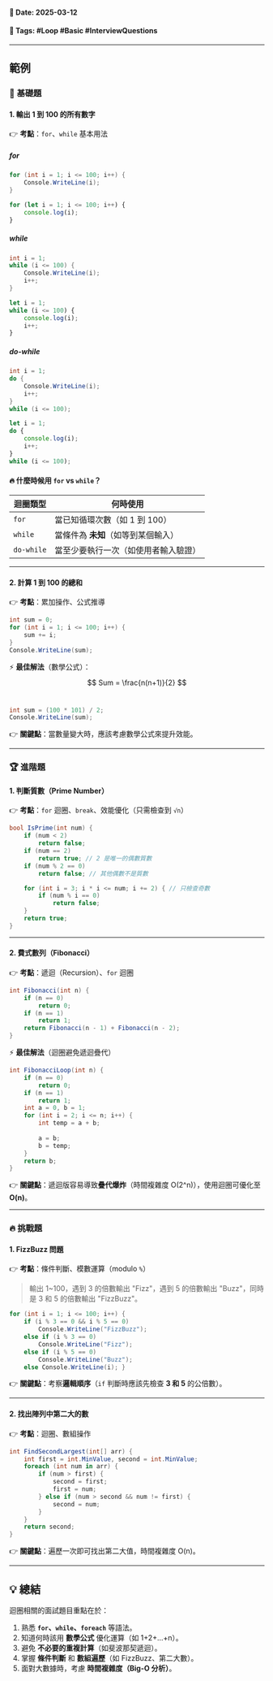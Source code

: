 #### 📅 **Date**: 2025-03-12

#### 🔖 **Tags**: #Loop #Basic #InterviewQuestions

---
## 範例
### 📌 **基礎題**

#### **1. 輸出 1 到 100 的所有數字**

👉 **考點**：`for`、`while` 基本用法
##### for
```csharp
for (int i = 1; i <= 100; i++) {
    Console.WriteLine(i);
}
```

```javascript
for (let i = 1; i <= 100; i++) {
	console.log(i);
}
```
##### while
```csharp
int i = 1;
while (i <= 100) {
    Console.WriteLine(i);
    i++;
}
```

```javascript
let i = 1;
while (i <= 100) {
    console.log(i);
    i++;
}
```
##### do-while
```csharp
int i = 1;
do {
    Console.WriteLine(i);
    i++;
}
while (i <= 100);
```

```javascript
let i = 1;
do {
    console.log(i);
    i++;
}
while (i <= 100);
```

#### 🔥 **什麼時候用 `for` vs `while`？**

| 迴圈類型       | 何時使用                 |
| ---------- | -------------------- |
| `for`      | 當已知循環次數（如 1 到 100）   |
| `while`    | 當條件為 **未知**（如等到某個輸入） |
| `do-while` | 當至少要執行一次（如使用者輸入驗證）   |

---

#### **2. 計算 1 到 100 的總和**

👉 **考點**：累加操作、公式推導

```csharp
int sum = 0; 
for (int i = 1; i <= 100; i++) {
	sum += i;
}
Console.WriteLine(sum);
```

⚡ **最佳解法**（數學公式）：
$$ Sum = \frac{n(n+1)}{2} $$​
```csharp
int sum = (100 * 101) / 2;
Console.WriteLine(sum);
```

👉 **關鍵點**：當數量變大時，應該考慮數學公式來提升效能。

---

### 🏆 **進階題**

#### **1. 判斷質數（Prime Number）**

👉 **考點**：`for` 迴圈、`break`、效能優化（只需檢查到 `√n`）

```csharp
bool IsPrime(int num) {
    if (num < 2)
        return false;
    if (num == 2) 
        return true; // 2 是唯一的偶數質數
    if (num % 2 == 0)
        return false; // 其他偶數不是質數

    for (int i = 3; i * i <= num; i += 2) { // 只檢查奇數
        if (num % i == 0)
            return false;
    }
    return true;
}

```

---

#### **2. 費式數列（Fibonacci）**

👉 **考點**：遞迴（Recursion）、`for` 迴圈

```csharp
int Fibonacci(int n) {
	if (n == 0)
		return 0;
	if (n == 1)
		return 1;		
	return Fibonacci(n - 1) + Fibonacci(n - 2);
}
```

⚡ **最佳解法**（迴圈避免遞迴疊代）

```csharp
int FibonacciLoop(int n) {
	if (n == 0)
		return 0;
	if (n == 1)
		return 1;
	int a = 0, b = 1;
	for (int i = 2; i <= n; i++) {
		int temp = a + b;
		
		a = b;
		b = temp;
	}
	return b;
}
```

👉 **關鍵點**：遞迴版容易導致**疊代爆炸**（時間複雜度 O(2^n)），使用迴圈可優化至 **O(n)**。

---

### 🔥 **挑戰題**

#### **1. FizzBuzz 問題**

👉 **考點**：條件判斷、模數運算（modulo `%`）

> 輸出 1~100，遇到 3 的倍數輸出 "Fizz"，遇到 5 的倍數輸出 "Buzz"，同時是 3 和 5 的倍數輸出 "FizzBuzz"。

```csharp
for (int i = 1; i <= 100; i++) {
	if (i % 3 == 0 && i % 5 == 0)
		Console.WriteLine("FizzBuzz");
	else if (i % 3 == 0)
		Console.WriteLine("Fizz");
	else if (i % 5 == 0)
		Console.WriteLine("Buzz");
	else Console.WriteLine(i); }
```

👉 **關鍵點**：考察**邏輯順序**（`if` 判斷時應該先檢查 **3 和 5** 的公倍數）。

---

#### **2. 找出陣列中第二大的數**

👉 **考點**：迴圈、數組操作

```csharp
int FindSecondLargest(int[] arr) {
	int first = int.MinValue, second = int.MinValue;
	foreach (int num in arr) {
		if (num > first) {
			second = first;
			first = num;
		} else if (num > second && num != first) {
			second = num;
		}
	}
	return second;
}
```

👉 **關鍵點**：遍歷一次即可找出第二大值，時間複雜度 O(n)。

---

## 💡 **總結**

迴圈相關的面試題目重點在於：
1. 熟悉 **`for`、`while`、`foreach`** 等語法。
2. 知道何時該用 **數學公式** 優化運算（如 1+2+...+n）。
3. 避免 **不必要的重複計算**（如斐波那契遞迴）。
4. 掌握 **條件判斷** 和 **數組遍歷**（如 FizzBuzz、第二大數）。
5. 面對大數據時，考慮 **時間複雜度（Big-O 分析）**。